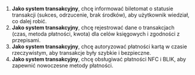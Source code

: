 1. **Jako system transakcyjny**, chcę informować biletomat o statusie transakcji (sukces, odrzucenie, brak środków), aby użytkownik wiedział, co dalej robić.
1. **Jako system transakcyjny**, chcę rejestrować dane o transakcjach (czas, metoda płatności, kwota) dla celów księgowych i zgodności z przepisami.
1. **Jako system transakcyjny**, chcę autoryzować płatności kartą w czasie 
rzeczywistym, aby transakcje były szybkie i bezpieczne.
2. **Jako system transakcyjny**, chcę obsługiwać płatności NFC i BLIK, aby zapewnić nowoczesne metody płatności.